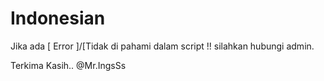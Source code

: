 # Indonesian
Jika ada [ Error ]/[Tidak di pahami dalam script !!
silahkan hubungi admin.

Terkima Kasih..
@Mr.IngsSs




